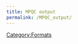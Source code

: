 ```yaml
---
title: MPQC output
permalink: /MPQC_output/
---
```


[Category:Formats](/Category:Formats "wikilink")